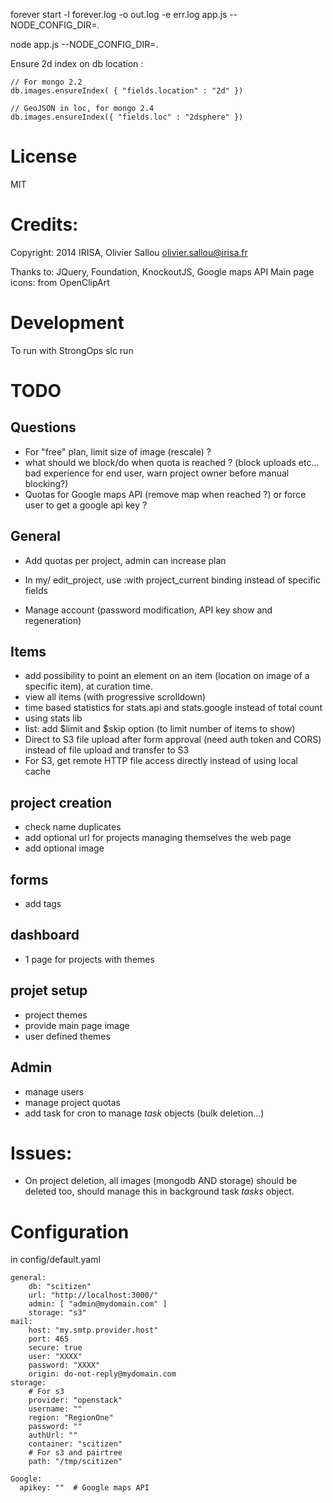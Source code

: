 forever start -l forever.log -o out.log -e err.log app.js --NODE_CONFIG_DIR=.

node app.js --NODE_CONFIG_DIR=.



Ensure 2d index on db location  :

    // For mongo 2.2
    db.images.ensureIndex( { "fields.location" : "2d" })

    // GeoJSON in loc, for mongo 2.4
    db.images.ensureIndex({ "fields.loc" : "2dsphere" })


# License

MIT

# Credits:

Copyright: 2014 IRISA, Olivier Sallou <olivier.sallou@irisa.fr>

Thanks to: JQuery, Foundation, KnockoutJS, Google maps API
Main page icons: from OpenClipArt

# Development

  To run with StrongOps
    slc run


# TODO

## Questions

* For "free" plan, limit size of image (rescale) ?
* what should we block/do when quota is reached ? (block uploads etc... bad experience for end user, warn project owner before manual blocking?)
* Quotas for Google maps API (remove map when reached ?) or force user to get a google api key ?

## General

* Add quotas per project, admin can increase plan

* In my/ edit_project, use :with project_current binding instead of specific
fields

* Manage account (password modification, API key show and regeneration)



## Items

* add possibility to point an element on an item (location on image of a specific item), at curation time.
* view all items (with progressive scrolldown)
* time based statistics for stats.api and stats.google instead of total count
* using stats lib
* list: add $limit and $skip option (to limit number of items to show)
* Direct to S3 file upload after form approval (need auth token and CORS) instead of file upload and transfer to S3
* For S3, get remote HTTP file access directly instead of using local cache

## project creation

* check name duplicates
* add optional url for projects managing themselves the web page
* add optional image

## forms

* add tags

## dashboard

* 1 page for projects with themes

## projet setup

* project themes
* provide main page image
* user defined themes

## Admin

* manage users
* manage project quotas
* add task for cron to manage *task* objects (bulk deletion...)


# Issues:

* On project deletion, all images (mongodb AND storage) should be deleted too, should manage this in background task *tasks* object.

# Configuration

in config/default.yaml

    general:
        db: "scitizen"
        url: "http://localhost:3000/"
        admin: [ "admin@mydomain.com" ]
        storage: "s3"
    mail:
        host: "my.smtp.provider.host"
        port: 465
        secure: true
        user: "XXXX"
        password: "XXXX"
        origin: do-not-reply@mydomain.com
    storage:
        # For s3
        provider: "openstack"
        username: ""
        region: "RegionOne"
        password: ""
        authUrl: ""
        container: "scitizen"
        # For s3 and pairtree
        path: "/tmp/scitizen"

    Google:
      apikey: ""  # Google maps API
